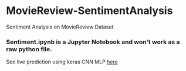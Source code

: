 # MovieReview-SentimentAnalysis
Sentiment Analysis on MovieReview Dataset

### Sentiment.ipynb is a Jupyter Notebook and won't work as a raw python file.

See live prediction using keras CNN MLP [here](https://techfreakworm.github.io/MovieReview-SentimentAnalysis/)
